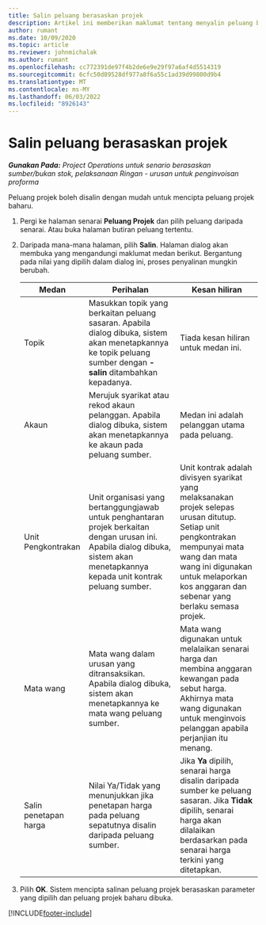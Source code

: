 ```yaml
---
title: Salin peluang berasaskan projek
description: Artikel ini memberikan maklumat tentang menyalin peluang berasaskan projek dalam Operasi Projek.
author: rumant
ms.date: 10/09/2020
ms.topic: article
ms.reviewer: johnmichalak
ms.author: rumant
ms.openlocfilehash: cc772391de97f4b2de6e9e29f97a6af4d5514319
ms.sourcegitcommit: 6cfc50d89528df977a8f6a55c1ad39d99800d9b4
ms.translationtype: MT
ms.contentlocale: ms-MY
ms.lasthandoff: 06/03/2022
ms.locfileid: "8926143"
---
```

# <a name="copy-project-based-opportunities"></a>Salin peluang berasaskan projek

_**Gunakan Pada:** Project Operations untuk senario berasaskan sumber/bukan stok, pelaksanaan Ringan - urusan untuk penginvoisan proforma_


Peluang projek boleh disalin dengan mudah untuk mencipta peluang projek baharu. 

1. Pergi ke halaman senarai **Peluang Projek** dan pilih peluang daripada senarai. Atau buka halaman butiran peluang tertentu. 
2. Daripada mana-mana halaman, pilih **Salin**. Halaman dialog akan membuka yang mengandungi maklumat medan berikut. Bergantung pada nilai yang dipilih dalam dialog ini, proses penyalinan mungkin berubah.

    | **Medan** | **Perihalan** | **Kesan hiliran** |
    | --- | --- | --- |
    | Topik | Masukkan topik yang berkaitan peluang sasaran. Apabila dialog dibuka, sistem akan menetapkannya ke topik peluang sumber dengan **-salin** ditambahkan kepadanya. | Tiada kesan hiliran untuk medan ini. |
    | Akaun | Merujuk syarikat atau rekod akaun pelanggan. Apabila dialog dibuka, sistem akan menetapkannya ke akaun pada peluang sumber. | Medan ini adalah pelanggan utama pada peluang. |
    | Unit Pengkontrakan | Unit organisasi yang bertanggungjawab untuk penghantaran projek berkaitan dengan urusan ini. Apabila dialog dibuka, sistem akan menetapkannya kepada unit kontrak peluang sumber. | Unit kontrak adalah divisyen syarikat yang melaksanakan projek selepas urusan ditutup. Setiap unit pengkontrakan mempunyai mata wang dan mata wang ini digunakan untuk melaporkan kos anggaran dan sebenar yang berlaku semasa projek. |
    | Mata wang | Mata wang dalam urusan yang ditransaksikan. Apabila dialog dibuka, sistem akan menetapkannya ke mata wang peluang sumber. | Mata wang digunakan untuk melalaikan senarai harga dan membina anggaran kewangan pada sebut harga. Akhirnya mata wang digunakan untuk menginvois pelanggan apabila perjanjian itu menang. |
    | Salin penetapan harga | Nilai Ya/Tidak yang menunjukkan jika penetapan harga pada peluang sepatutnya disalin daripada peluang sumber. | Jika **Ya** dipilih, senarai harga disalin daripada sumber ke peluang sasaran. Jika **Tidak** dipilih, senarai harga akan dilalaikan berdasarkan pada senarai harga terkini yang ditetapkan. |

3. Pilih **OK**. Sistem mencipta salinan peluang projek berasaskan parameter yang dipilih dan peluang projek baharu dibuka.


[!INCLUDE[footer-include](../includes/footer-banner.md)]